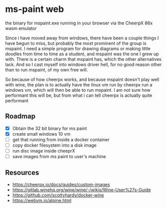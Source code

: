 # ms-paint web

the binary for mspaint.exe running in your browser via the CheerpX 86x wasm emulator

Since i have moved away from windows, there have been a couple things I have begun to miss, but probably the most prominent of the group is mspaint. I need a simple program for drawing diagrams or making little doodles from time to time as a student, and mspaint was the one I grew up with. There is a certain charm that mspaint has, which the other alternatives lack. And so I cast myself into windows driver hell, for no good reason other than to run mspaint, of my own free will.

So because of how cheerpx works, and because mspaint doesn't play well with wine, the plan is to actually have the linux vm run by cheerpx run a windows vm, which will then be able to run mspaint. I am not sure how performant this will be, but from what i can tell cheerpx is actually quite performant

## Roadmap

- [x] Obtain the 32 bit binary for ms paint
- [x] create small windows 10 vm
- [ ] get that running from inside a docker container
- [ ] copy docker filesystem into a disk image
- [ ] run disc image inside cheeprX
- [ ] save images from ms paint to user's machine

## Resources

- <https://cheerpx.io/docs/guides/custom-images>
- <https://gitlab.winehq.org/wine/wine/-/wikis/Wine-User%27s-Guide>
- <https://github.com/scottyhardy/docker-wine>
- <https://webvm.io/alpine.html>
